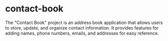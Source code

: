 # contact-book
The "Contact Book" project is an address book application that allows users to store, update, and organize contact information. It provides features for adding names, phone numbers, emails, and addresses for easy reference.
